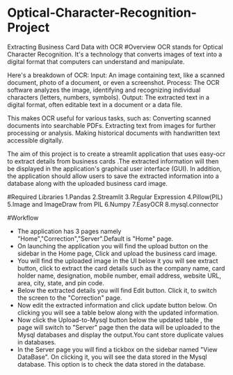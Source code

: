 # Optical-Character-Recognition-Project
Extracting Business Card Data with OCR
#Overview
  OCR stands for Optical Character Recognition. It's a technology that converts images of text into a digital format that computers can understand and manipulate.

Here's a breakdown of OCR:
Input: An image containing text, like a scanned document, photo of a document, or even a screenshot.
Process: The OCR software analyzes the image, identifying and recognizing individual characters (letters, numbers, symbols).
Output: The extracted text in a digital format, often editable text in a document or a data file.

This makes OCR useful for various tasks, such as:
Converting scanned documents into searchable PDFs.
Extracting text from images for further processing or analysis.
Making historical documents with handwritten text accessible digitally.

  The aim of this project is to create a streamlit application that uses easy-ocr to extract details from business cards .The extracted information will then be 
displayed in the application's graphical user interface (GUI). In addition, the application should allow users to save the extracted information into a database 
along with the uploaded business card image.

#Required Libraries 
1.Pandas
2.Streamlit
3.Regular Expression
4.Pillow(PIL)
5.Image and ImageDraw from PIL
6.Numpy
7.EasyOCR
8.mysql.connector

#Workflow
* The application has 3 pages namely "Home","Correction","Server".Default is "Home" page.
* On launching the application you will find the upload button on the sidebar in the Home page, Click and upload the business card image.
* You will find the uploaded image in the UI below it you will see extract button, click to extract the card details such as the company name, card holder
  name, designation, mobile number, email address, website URL, area, city, state, and pin code.
* Below the extracted details you will find Edit button. Click it, to switch the screen to the "Correction" page.
* Now edit the extracted information and click update button below. On clicking you will see a table below along with the updated information.
* Now click the Upload-to-Mysql button below the updated table , the page will switch to "Server" page then the data will be uploaded to the Mysql databases and display the output.You 
  cant store duplicate values in databases.
* In the Server page you will find a tickbox on the sidebar named "View DataBase". On clicking it, you will see the data stored in the Mysql database. This option is to check the data 
  stored in the database.
 
